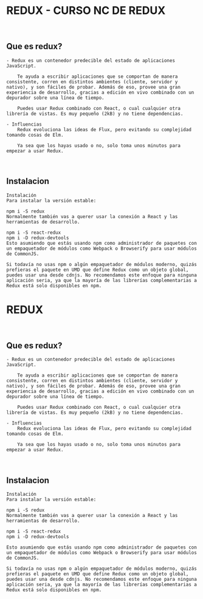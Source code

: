 

# REDUX - CURSO NC DE REDUX

<br>

## Que es redux?

    - Redux es un contenedor predecible del estado de aplicaciones JavaScript.

        Te ayuda a escribir aplicaciones que se comportan de manera consistente, corren en distintos ambientes (cliente, servidor y nativo), y son fáciles de probar. Además de eso, provee una gran experiencia de desarrollo, gracias a edición en vivo combinado con un depurador sobre una línea de tiempo.

        Puedes usar Redux combinado con React, o cual cualquier otra librería de vistas. Es muy pequeño (2kB) y no tiene dependencias.

    - Influencias
        Redux evoluciona las ideas de Flux, pero evitando su complejidad tomando cosas de Elm.

        Ya sea que los hayas usado o no, solo toma unos minutos para empezar a usar Redux.


<br>


## Instalacion

    Instalación
    Para instalar la versión estable:

    npm i -S redux
    Normalmente también vas a querer usar la conexión a React y las herramientas de desarrollo.

    npm i -S react-redux
    npm i -D redux-devtools
    Esto asumiendo que estás usando npm como administrador de paquetes con un empaquetador de módulos como Webpack o Browserify para usar módulos de CommonJS.

    Si todavía no usas npm o algún empaquetador de módulos moderno, quizás prefieras el paquete en UMD que define Redux como un objeto global, puedes usar una desde cdnjs. No recomendamos este enfoque para ninguna aplicación seria, ya que la mayoría de las librerías complementarias a Redux está solo disponibles en npm.


# REDUX 

<br>

## Que es redux?

    - Redux es un contenedor predecible del estado de aplicaciones JavaScript.

        Te ayuda a escribir aplicaciones que se comportan de manera consistente, corren en distintos ambientes (cliente, servidor y nativo), y son fáciles de probar. Además de eso, provee una gran experiencia de desarrollo, gracias a edición en vivo combinado con un depurador sobre una línea de tiempo.

        Puedes usar Redux combinado con React, o cual cualquier otra librería de vistas. Es muy pequeño (2kB) y no tiene dependencias.

    - Influencias
        Redux evoluciona las ideas de Flux, pero evitando su complejidad tomando cosas de Elm.

        Ya sea que los hayas usado o no, solo toma unos minutos para empezar a usar Redux.


<br>


## Instalacion

    Instalación
    Para instalar la versión estable:

    npm i -S redux
    Normalmente también vas a querer usar la conexión a React y las herramientas de desarrollo.

    npm i -S react-redux
    npm i -D redux-devtools

    Esto asumiendo que estás usando npm como administrador de paquetes con un empaquetador de módulos como Webpack o Browserify para usar módulos de CommonJS.

    Si todavía no usas npm o algún empaquetador de módulos moderno, quizás prefieras el paquete en UMD que define Redux como un objeto global, puedes usar una desde cdnjs. No recomendamos este enfoque para ninguna aplicación seria, ya que la mayoría de las librerías complementarias a Redux está solo disponibles en npm.
